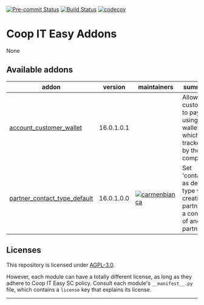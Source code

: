 
<!-- /!\ Non OCA Context : Set here the badge of your runbot / runboat instance. -->
[![Pre-commit Status](https://github.com/coopiteasy/addons/actions/workflows/pre-commit.yml/badge.svg?branch=16.0)](https://github.com/coopiteasy/addons/actions/workflows/pre-commit.yml?query=branch%3A16.0)
[![Build Status](https://github.com/coopiteasy/addons/actions/workflows/test.yml/badge.svg?branch=16.0)](https://github.com/coopiteasy/addons/actions/workflows/test.yml?query=branch%3A16.0)
[![codecov](https://codecov.io/gh/coopiteasy/addons/branch/16.0/graph/badge.svg)](https://codecov.io/gh/coopiteasy/addons)
<!-- /!\ Non OCA Context : Set here the badge of your translation instance. -->

<!-- /!\ do not modify above this line -->

# Coop IT Easy Addons

None

<!-- /!\ do not modify below this line -->

<!-- prettier-ignore-start -->

[//]: # (addons)

Available addons
----------------
addon | version | maintainers | summary
--- | --- | --- | ---
[account_customer_wallet](account_customer_wallet/) | 16.0.1.0.1 |  | Allow customers to pay using a wallet which is tracked by the company.
[partner_contact_type_default](partner_contact_type_default/) | 16.0.1.0.0 | [![carmenbianca](https://github.com/carmenbianca.png?size=30px)](https://github.com/carmenbianca) | Set 'contact' as default type when creating a partner as a contact of another partner.

[//]: # (end addons)

<!-- prettier-ignore-end -->

## Licenses

This repository is licensed under [AGPL-3.0](LICENSE).

However, each module can have a totally different license, as long as they adhere to Coop IT Easy SC
policy. Consult each module's `__manifest__.py` file, which contains a `license` key
that explains its license.

----
<!-- /!\ Non OCA Context : Set here the full description of your organization. -->
